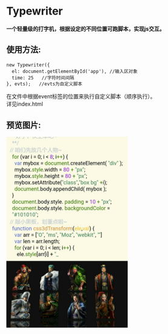 # Typewriter
<b>一个轻量级的打字机，根据设定的不同位置可跑脚本，实现js交互。</b>
<br/>
## 使用方法:
```html
new Typewriter({             
  el: document.getElementById('app'), //输入区对象
  time: 25   //字符时间间隔                       
}, evts);   //evts为自定义脚本
```
在文件中根据event标签的位置来执行自定义脚本（顺序执行）。
<br />
详见index.html
<br/>
## 预览图片:
<img src="https://github.com/jsmask/Typewriter/blob/master/tw.jpg" width="320" />
